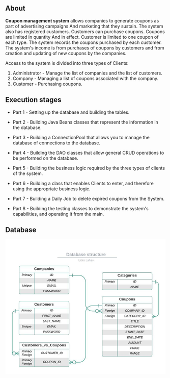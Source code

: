 ## About

**Coupon management system** allows companies to generate coupons as part of advertising campaigns
And marketing that they sustain.
The system also has registered customers. Customers can purchase coupons. Coupons are limited in quantity
And in effect. Customer is limited to one coupon of each type.
The system records the coupons purchased by each customer.
The system's income is from purchases of coupons by customers and from creation and updating of new coupons by the companies.

Access to the system is divided into three types of Clients:
1. Administrator - Manage the list of companies and the list of customers.
2. Company - Managing a list of coupons associated with the company.
3. Customer - Purchasing coupons.


## Execution stages

 * Part 1 - Setting up the database and building the tables.
  
 * Part 2 - Building Java Beans classes that represent the information in the database.
  
 * Part 3 - Building a ConnectionPool that allows you to manage the database of connections to the database.
  
 * Part 4 - Building the DAO classes that allow general CRUD operations to be performed on the database.
  
 * Part 5 - Building the business logic required by the three types of clients of the system.
  
 * Part 6 - Building a class that enables Clients to enter, and therefore using the appropriate business logic.
  
 * Part 7 - Building a Daily Job to delete expired coupons from the System.
  
 * Part 8 - Building the testing classes to demonstrate the system's capabilities, and operating it from the main.


## Database


![Database structure](https://github.com/LidorLahav/Coupon-System/blob/master/Images/Database-structure.jpeg?raw=true)
